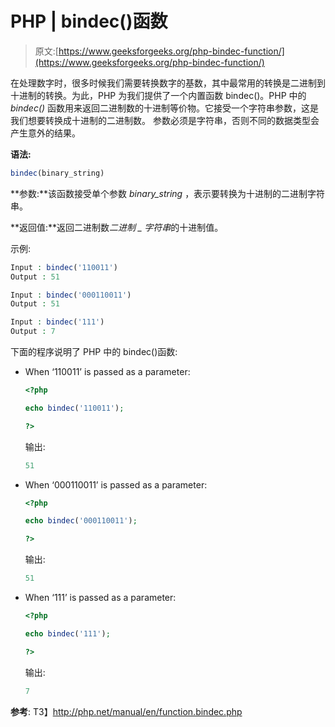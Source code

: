 # PHP | bindec()函数

> 原文:[https://www.geeksforgeeks.org/php-bindec-function/](https://www.geeksforgeeks.org/php-bindec-function/)

在处理数字时，很多时候我们需要转换数字的基数，其中最常用的转换是二进制到十进制的转换。为此，PHP 为我们提供了一个内置函数 bindec()。PHP 中的 *bindec()* 函数用来返回二进制数的十进制等价物。它接受一个字符串参数，这是我们想要转换成十进制的二进制数。
参数必须是字符串，否则不同的数据类型会产生意外的结果。

**语法:**

```php
bindec(binary_string)
```

**参数:**该函数接受单个参数 *binary_string* ，表示要转换为十进制的二进制字符串。

**返回值:**返回二进制数*二进制 _ 字符串*的十进制值。

示例:

```php
Input : bindec('110011')
Output : 51

Input : bindec('000110011')
Output : 51

Input : bindec('111')
Output : 7

```

下面的程序说明了 PHP 中的 bindec()函数:

*   When ‘110011’ is passed as a parameter:

    ```php
    <?php

    echo bindec('110011');

    ?>      
    ```

    输出:

    ```php
    51
    ```

*   When ‘000110011’ is passed as a parameter:

    ```php
    <?php

    echo bindec('000110011');

    ?>      
    ```

    输出:

    ```php
    51
    ```

*   When ‘111’ is passed as a parameter:

    ```php
    <?php

    echo bindec('111');

    ?>
    ```

    输出:

    ```php
    7
    ```

**参考**:
T3】http://php.net/manual/en/function.bindec.php